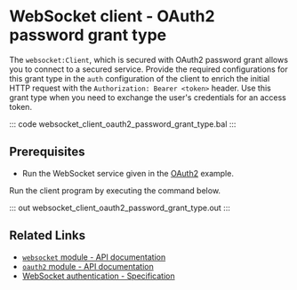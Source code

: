 # WebSocket client - OAuth2 password grant type

The `websocket:Client`, which is secured with OAuth2 password grant allows you to connect to a secured service. Provide the required configurations for this grant type in the `auth` configuration of the client to enrich the initial HTTP request with the `Authorization: Bearer <token>` header. Use this grant type when you need to exchange the user's credentials for an access token.

::: code websocket_client_oauth2_password_grant_type.bal :::

## Prerequisites
- Run the WebSocket service given in the [OAuth2](/learn/by-example/websocket-service-oauth2/) example.

Run the client program by executing the command below.

::: out websocket_client_oauth2_password_grant_type.out :::

## Related Links
- [`websocket` module - API documentation](https://lib.ballerina.io/ballerina/websocket/latest)
- [`oauth2` module - API documentation](https://lib.ballerina.io/ballerina/oauth2/latest/)
- [WebSocket authentication - Specification](/spec/websocket/#52-authentication-and-authorization)
